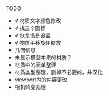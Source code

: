 TODO
- √ 材质文字颜色修改
- √ 找三个图标
- √ 恢复场景设置
- √ 物体平移旋转缩放
- 几何信息
- 未显示模型本来的材质？
- 材质中的表单整理
- 材质类型整理，删掉不必要的，并汉化
- viewport内的内容更改
- 相机畸变处理